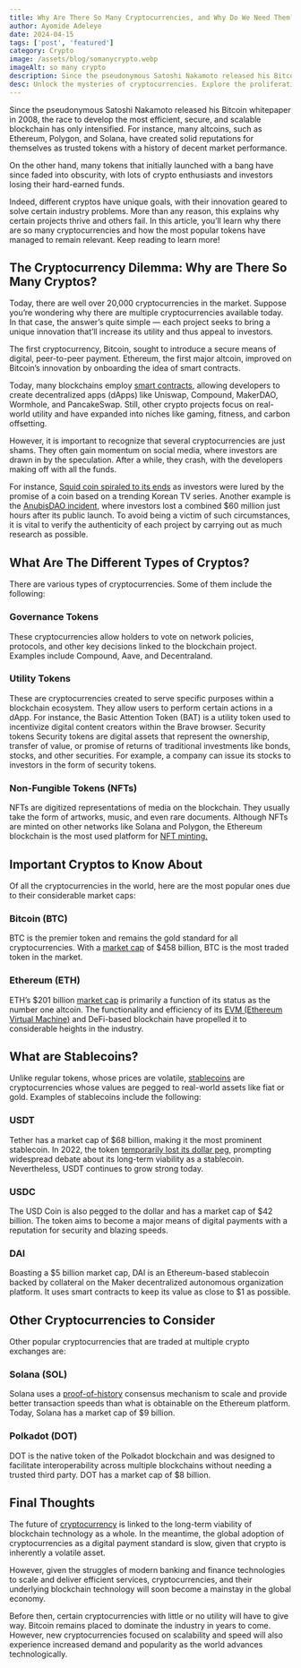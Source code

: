 ```yaml
---
title: Why Are There So Many Cryptocurrencies, and Why Do We Need Them?
author: Ayomide Adeleye
date: 2024-04-15
tags: ['post', 'featured']
category: Crypto
image: /assets/blog/somanycrypto.webp
imageAlt: so many crypto
description: Since the pseudonymous Satoshi Nakamoto released his Bitcoin whitepaper in 2008, the race to develop the most efficient, secure, and scalable blockchain has only intensified. For instance, many altcoins, such as Ethereum, Polygon, and Solana, have created solid reputations for themselves as trusted tokens with a history of decent market performance.
desc: Unlock the mysteries of cryptocurrencies. Explore the proliferation of digital assets and their significance in today's financial landscape.
---
```


Since the pseudonymous Satoshi Nakamoto released his Bitcoin whitepaper in 2008, the race to develop the most efficient, secure, and scalable blockchain has only intensified. For instance, many altcoins, such as Ethereum, Polygon, and Solana, have created solid reputations for themselves as trusted tokens with a history of decent market performance.

On the other hand, many tokens that initially launched with a bang have since faded into obscurity, with lots of crypto enthusiasts and investors losing their hard-earned funds.

Indeed, different cryptos have unique goals, with their innovation geared to solve certain industry problems. More than any reason, this explains why certain projects thrive and others fail. In this article, you’ll learn why there are so many cryptocurrencies and how the most popular tokens have managed to remain relevant. Keep reading to learn more!


<h2>The Cryptocurrency Dilemma: Why are There So Many Cryptos?</h2>
Today, there are well over 20,000 cryptocurrencies in the market. Suppose you’re wondering why there are multiple cryptocurrencies available today. In that case, the answer’s quite simple — each project seeks to bring a unique innovation that’ll increase its utility and thus appeal to investors.

The first cryptocurrency, Bitcoin, sought to introduce a secure means of digital, peer-to-peer payment. Ethereum, the first major altcoin, improved on Bitcoin’s innovation by onboarding the idea of smart contracts.

Today, many blockchains employ <a href="https://www.investopedia.com/terms/s/smart-contracts.asp" target="_blank">smart contracts</a>, allowing developers to create decentralized apps (dApps) like Uniswap, Compound, MakerDAO, Wormhole, and PancakeSwap. Still, other crypto projects focus on real-world utility and have expanded into niches like gaming, fitness, and carbon offsetting.

However, it is important to recognize that several cryptocurrencies are just shams. They often gain momentum on social media, where investors are drawn in by the speculation. After a while, they crash, with the developers making off with all the funds.

For instance, <a href="https://www.washingtonpost.com/world/2021/11/02/squid-game-crypto-rug-pull/" target="_blank">Squid coin spiraled to its ends</a> as investors were lured by the promise of a coin based on a trending Korean TV series. Another example is the <a href="https://decrypt.co/84924/anubisdao-investors-lose-60-million-in-alleged-rug-pull" target="_blank">AnubisDAO incident</a>, where investors lost a combined $60 million just hours after its public launch. To avoid being a victim of such circumstances, it is vital to verify the authenticity of each project by carrying out as much research as possible.

<h2>What Are The Different Types of Cryptos?</h2>
There are various types of cryptocurrencies. Some of them include the following:

<h3>Governance Tokens</h3>
These cryptocurrencies allow holders to vote on network policies, protocols, and other key decisions linked to the blockchain project. Examples include Compound, Aave, and Decentraland.

<h3>Utility Tokens</h3>
These are cryptocurrencies created to serve specific purposes within a blockchain ecosystem. They allow users to perform certain actions in a dApp. For instance, the Basic Attention Token (BAT) is a utility token used to incentivize digital content creators within the Brave browser.

</h3>Security tokens</h3>
Security tokens are digital assets that represent the ownership, transfer of value, or promise of returns of traditional investments like bonds, stocks, and other securities. For example, a company can issue its stocks to investors in the form of security tokens.

<h3>Non-Fungible Tokens (NFTs)</h3>
NFTs are digitized representations of media on the blockchain. They usually take the form of artworks, music, and even rare documents. Although NFTs are minted on other networks like Solana and Polygon, the Ethereum blockchain is the most used platform for <a href="https://opensea.io/learn/what-is-minting-nft" target="_blank">NFT minting.</a>

<h2>Important Cryptos to Know About</h2>
Of all the cryptocurrencies in the world, here are the most popular ones due to their considerable market caps:

<h3>Bitcoin (BTC)</h3>
BTC is the premier token and remains the gold standard for all cryptocurrencies. With a <a href="https://coinmarketcap.com/currencies/bitcoin/" target="_blank">market cap</a> of $458 billion, BTC is the most traded token in the market.

<h3>Ethereum (ETH)</h3>
ETH’s $201 billion <a href="https://coinmarketcap.com/currencies/ethereum/" target="_blank">market cap</a> is primarily a function of its status as the number one altcoin. The functionality and efficiency of its <a href="https://ethereum.org/en/developers/docs/evm/" target="_blank">EVM (Ethereum Virtual Machine)</a> and DeFi-based blockchain have propelled it to considerable heights in the industry.

<h2>What are Stablecoins?</h2>
Unlike regular tokens, whose prices are volatile, <a href="https://www.investopedia.com/terms/s/stablecoin.asp" target="_blank">stablecoins</a> are cryptocurrencies whose values are pegged to real-world assets like fiat or gold. Examples of stablecoins include the following:

<h3>USDT</h3>
Tether has a market cap of $68 billion, making it the most prominent stablecoin. In 2022, the token <a href="https://decrypt.co/100173/tether-loses-dollar-peg-ongoing-stablecoin-crisis" target="_blank">temporarily lost its dollar peg</a>, prompting widespread debate about its long-term viability as a stablecoin. Nevertheless, USDT continues to grow strong today.

<h3>USDC</h3>
The USD Coin is also pegged to the dollar and has a market cap of $42 billion. The token aims to become a major means of digital payments with a reputation for security and blazing speeds.

<h3>DAI</h3>
Boasting a $5 billion market cap, DAI is an Ethereum-based stablecoin backed by collateral on the Maker decentralized autonomous organization platform. It uses smart contracts to keep its value as close to $1 as possible.


<h2>Other Cryptocurrencies to Consider</h2>
Other popular cryptocurrencies that are traded at multiple crypto exchanges are:

<h3>Solana (SOL)</h3>
Solana uses a <a href="https://coinmarketcap.com/alexandria/glossary/proof-of-history-poh" target="_blank">proof-of-history</a> consensus mechanism to scale and provide better transaction speeds than what is obtainable on the Ethereum platform. Today, Solana has a market cap of $9 billion.

<h3>Polkadot (DOT)</h3>
DOT is the native token of the Polkadot blockchain and was designed to facilitate interoperability across multiple blockchains without needing a trusted third party. DOT has a market cap of $8 billion.

<h2>Final Thoughts</h2>
The future of <a href="http://www.ijtrd.com/papers/IJTRD9620.pdf" target="_blank">cryptocurrency</a> is linked to the long-term viability of blockchain technology as a whole. In the meantime, the global adoption of cryptocurrencies as a digital payment standard is slow, given that crypto is inherently a volatile asset.

However, given the struggles of modern banking and finance technologies to scale and deliver efficient services, cryptocurrencies, and their underlying blockchain technology will soon become a mainstay in the global economy.

Before then, certain cryptocurrencies with little or no utility will have to give way. Bitcoin remains placed to dominate the industry in years to come. However, new cryptocurrencies focused on scalability and speed will also experience increased demand and popularity as the world advances technologically.